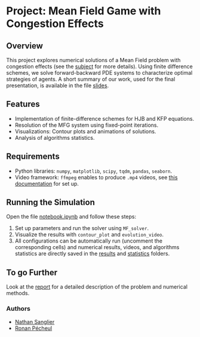 # Project: Mean Field Game with Congestion Effects

## Overview
This project explores numerical solutions of a Mean Field problem with congestion effects (see the [subject](subject.pdf) for more details). Using finite difference schemes, we solve forward-backward PDE systems to characterize optimal strategies of agents. A short summary of our work, used for the final presentation, is available in the file [slides](slides.pdf).

## Features
- Implementation of finite-difference schemes for HJB and KFP equations.
- Resolution of the MFG system using fixed-point iterations.
- Visualizations: Contour plots and animations of solutions.
- Analysis of algorithms statistics.

## Requirements
- Python libraries: `numpy`, `matplotlib`, `scipy`, `tqdm`, `pandas`, `seaborn`.
- Video framework: `ffmpeg` enables to produce `.mp4` videos, see [this documentation](https://example.com) for set up.

## Running the Simulation
Open the file [notebook.ipynb](notebook.ipynb) and follow these steps:
1. Set up parameters and run the solver using `MF_solver`.
2. Visualize the results with `contour_plot` and `evolution_video`.
3. All configurations can be automatically run (uncomment the corresponding cells) and numerical results, videos, and algorithms statistics are directly saved in the [results](results/) and [statistics](statistics/) folders.

## To go Further
Look at the [report](report.pdf) for a detailed description of the problem and numerical methods.

### Authors
- [Nathan Sanglier](https://github.com/Nathan-Sanglier)
- [Ronan Pécheul](https://github.com/Dracdarc)
